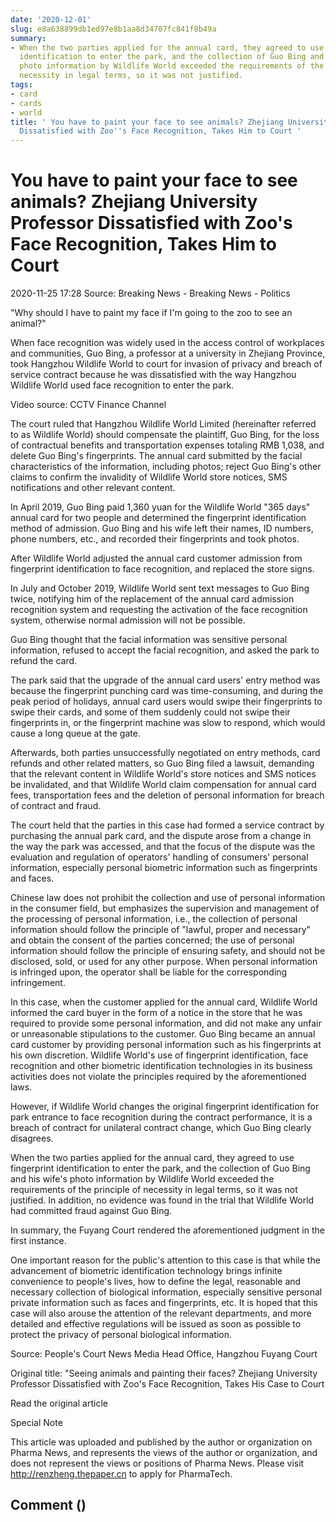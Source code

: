 ```yaml
---
date: '2020-12-01'
slug: e8a638899db1ed97e8b1aa8d34707fc841f8b49a
summary:
- When the two parties applied for the annual card, they agreed to use fingerprint
  identification to enter the park, and the collection of Guo Bing and his wife's
  photo information by Wildlife World exceeded the requirements of the principle of
  necessity in legal terms, so it was not justified.
tags:
- card
- cards
- world
title: ' You have to paint your face to see animals? Zhejiang University Professor
  Dissatisfied with Zoo''s Face Recognition, Takes Him to Court '
---
```


 # You have to paint your face to see animals? Zhejiang University Professor Dissatisfied with Zoo's Face Recognition, Takes Him to Court

2020-11-25 17:28 Source: Breaking News - Breaking News - Politics

"Why should I have to paint my face if I'm going to the zoo to see an animal?"

When face recognition was widely used in the access control of workplaces and communities, Guo Bing, a professor at a university in Zhejiang Province, took Hangzhou Wildlife World to court for invasion of privacy and breach of service contract because he was dissatisfied with the way Hangzhou Wildlife World used face recognition to enter the park.

Video source: CCTV Finance Channel

The court ruled that Hangzhou Wildlife World Limited (hereinafter referred to as Wildlife World) should compensate the plaintiff, Guo Bing, for the loss of contractual benefits and transportation expenses totaling RMB 1,038, and delete Guo Bing's fingerprints. The annual card submitted by the facial characteristics of the information, including photos; reject Guo Bing's other claims to confirm the invalidity of Wildlife World store notices, SMS notifications and other relevant content.

In April 2019, Guo Bing paid 1,360 yuan for the Wildlife World "365 days" annual card for two people and determined the fingerprint identification method of admission. Guo Bing and his wife left their names, ID numbers, phone numbers, etc., and recorded their fingerprints and took photos.

After Wildlife World adjusted the annual card customer admission from fingerprint identification to face recognition, and replaced the store signs.

In July and October 2019, Wildlife World sent text messages to Guo Bing twice, notifying him of the replacement of the annual card admission recognition system and requesting the activation of the face recognition system, otherwise normal admission will not be possible.

Guo Bing thought that the facial information was sensitive personal information, refused to accept the facial recognition, and asked the park to refund the card.

The park said that the upgrade of the annual card users' entry method was because the fingerprint punching card was time-consuming, and during the peak period of holidays, annual card users would swipe their fingerprints to swipe their cards, and some of them suddenly could not swipe their fingerprints in, or the fingerprint machine was slow to respond, which would cause a long queue at the gate.

Afterwards, both parties unsuccessfully negotiated on entry methods, card refunds and other related matters, so Guo Bing filed a lawsuit, demanding that the relevant content in Wildlife World's store notices and SMS notices be invalidated, and that Wildlife World claim compensation for annual card fees, transportation fees and the deletion of personal information for breach of contract and fraud.

The court held that the parties in this case had formed a service contract by purchasing the annual park card, and the dispute arose from a change in the way the park was accessed, and that the focus of the dispute was the evaluation and regulation of operators' handling of consumers' personal information, especially personal biometric information such as fingerprints and faces.

Chinese law does not prohibit the collection and use of personal information in the consumer field, but emphasizes the supervision and management of the processing of personal information, i.e., the collection of personal information should follow the principle of "lawful, proper and necessary" and obtain the consent of the parties concerned; the use of personal information should follow the principle of ensuring safety, and should not be disclosed, sold, or used for any other purpose. When personal information is infringed upon, the operator shall be liable for the corresponding infringement.

In this case, when the customer applied for the annual card, Wildlife World informed the card buyer in the form of a notice in the store that he was required to provide some personal information, and did not make any unfair or unreasonable stipulations to the customer. Guo Bing became an annual card customer by providing personal information such as his fingerprints at his own discretion. Wildlife World's use of fingerprint identification, face recognition and other biometric identification technologies in its business activities does not violate the principles required by the aforementioned laws.

However, if Wildlife World changes the original fingerprint identification for park entrance to face recognition during the contract performance, it is a breach of contract for unilateral contract change, which Guo Bing clearly disagrees.

When the two parties applied for the annual card, they agreed to use fingerprint identification to enter the park, and the collection of Guo Bing and his wife's photo information by Wildlife World exceeded the requirements of the principle of necessity in legal terms, so it was not justified. In addition, no evidence was found in the trial that Wildlife World had committed fraud against Guo Bing.

In summary, the Fuyang Court rendered the aforementioned judgment in the first instance.

One important reason for the public's attention to this case is that while the advancement of biometric identification technology brings infinite convenience to people's lives, how to define the legal, reasonable and necessary collection of biological information, especially sensitive personal private information such as faces and fingerprints, etc. It is hoped that this case will also arouse the attention of the relevant departments, and more detailed and effective regulations will be issued as soon as possible to protect the privacy of personal biological information.

Source: People's Court News Media Head Office, Hangzhou Fuyang Court

Original title: "Seeing animals and painting their faces? Zhejiang University Professor Dissatisfied with Zoo's Face Recognition, Takes His Case to Court

Read the original article

Special Note

This article was uploaded and published by the author or organization on Pharma News, and represents the views of the author or organization, and does not represent the views or positions of Pharma News. Please visit http://renzheng.thepaper.cn to apply for PharmaTech.

## Comment ()

 
        